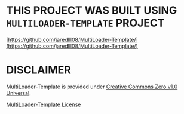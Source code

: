 # THIS PROJECT WAS BUILT USING `MULTILOADER-TEMPLATE` PROJECT
[https://github.com/jaredlll08/MultiLoader-Template/](https://github.com/jaredlll08/MultiLoader-Template/)

# DISCLAIMER
MultiLoader-Template is provided under [Creative Commons Zero v1.0 Universal](https://creativecommons.org/publicdomain/zero/1.0/). 

[MultiLoader-Template License](https://github.com/jaredlll08/MultiLoader-Template/blob/1.20.4/LICENSE)
